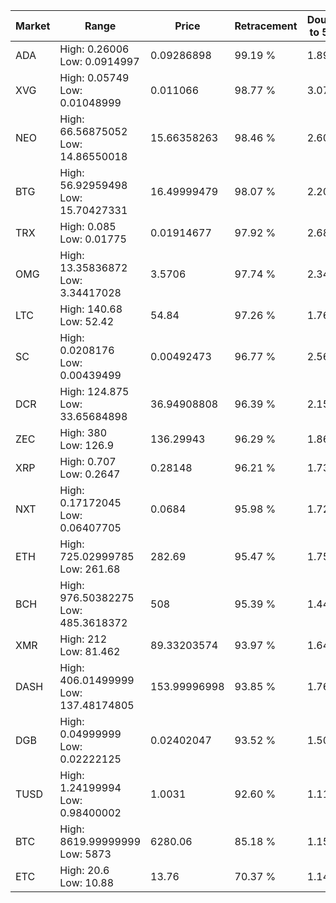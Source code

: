 | Market | Range | Price| Retracement | Doubles to 50% |
| --- | --- | --- | --- | --- |
| ADA | High: 0.26006<br />Low: 0.0914997 | 0.09286898 | 99.19 % | 1.89 |
| XVG | High: 0.05749<br />Low: 0.01048999 | 0.011066 | 98.77 % | 3.07 |
| NEO | High: 66.56875052<br />Low: 14.86550018 | 15.66358263 | 98.46 % | 2.60 |
| BTG | High: 56.92959498<br />Low: 15.70427331 | 16.49999479 | 98.07 % | 2.20 |
| TRX | High: 0.085<br />Low: 0.01775 | 0.01914677 | 97.92 % | 2.68 |
| OMG | High: 13.35836872<br />Low: 3.34417028 | 3.5706 | 97.74 % | 2.34 |
| LTC | High: 140.68<br />Low: 52.42 | 54.84 | 97.26 % | 1.76 |
| SC | High: 0.0208176<br />Low: 0.00439499 | 0.00492473 | 96.77 % | 2.56 |
| DCR | High: 124.875<br />Low: 33.65684898 | 36.94908808 | 96.39 % | 2.15 |
| ZEC | High: 380<br />Low: 126.9 | 136.29943 | 96.29 % | 1.86 |
| XRP | High: 0.707<br />Low: 0.2647 | 0.28148 | 96.21 % | 1.73 |
| NXT | High: 0.17172045<br />Low: 0.06407705 | 0.0684 | 95.98 % | 1.72 |
| ETH | High: 725.02999785<br />Low: 261.68 | 282.69 | 95.47 % | 1.75 |
| BCH | High: 976.50382275<br />Low: 485.3618372 | 508 | 95.39 % | 1.44 |
| XMR | High: 212<br />Low: 81.462 | 89.33203574 | 93.97 % | 1.64 |
| DASH | High: 406.01499999<br />Low: 137.48174805 | 153.99996998 | 93.85 % | 1.76 |
| DGB | High: 0.04999999<br />Low: 0.02222125 | 0.02402047 | 93.52 % | 1.50 |
| TUSD | High: 1.24199994<br />Low: 0.98400002 | 1.0031 | 92.60 % | 1.11 |
| BTC | High: 8619.99999999<br />Low: 5873 | 6280.06 | 85.18 % | 1.15 |
| ETC | High: 20.6<br />Low: 10.88 | 13.76 | 70.37 % | 1.14 |
